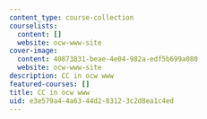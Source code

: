 ```yaml
---
content_type: course-collection
courselists:
  content: []
  website: ocw-www-site
cover-image:
  content: 40873831-beae-4e04-982a-edf5b699a080
  website: ocw-www-site
description: CC in ocw www
featured-courses: []
title: CC in ocw www
uid: e3e579a4-4a63-44d2-8312-3c2d8ea1c4ed
---
```

